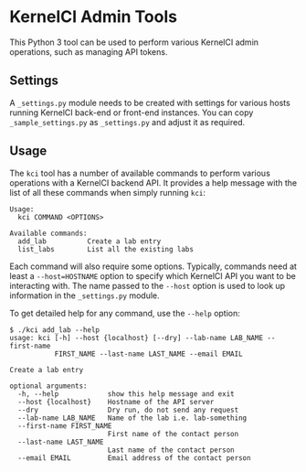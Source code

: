 # KernelCI Admin Tools

This Python 3 tool can be used to perform various KernelCI admin operations,
such as managing API tokens.

## Settings

A `_settings.py` module needs to be created with settings for various hosts
running KernelCI back-end or front-end instances.  You can copy
`_sample_settings.py` as `_settings.py` and adjust it as required.

## Usage

The `kci` tool has a number of available commands to perform various operations
with a KernelCI backend API.  It provides a help message with the list of all
these commands when simply running `kci`:

```
Usage:
  kci COMMAND <OPTIONS>

Available commands:
  add_lab          Create a lab entry
  list_labs        List all the existing labs
```

Each command will also require some options.  Typically, commands need at least
a `--host=HOSTNAME` option to specify which KernelCI API you want to be
interacting with.  The name passed to the `--host` option is used to look up
information in the `_settings.py` module.

To get detailed help for any command, use the `--help` option:

```
$ ./kci add_lab --help
usage: kci [-h] --host {localhost} [--dry] --lab-name LAB_NAME --first-name
           FIRST_NAME --last-name LAST_NAME --email EMAIL

Create a lab entry

optional arguments:
  -h, --help            show this help message and exit
  --host {localhost}    Hostname of the API server
  --dry                 Dry run, do not send any request
  --lab-name LAB_NAME   Name of the lab i.e. lab-something
  --first-name FIRST_NAME
                        First name of the contact person
  --last-name LAST_NAME
                        Last name of the contact person
  --email EMAIL         Email address of the contact person
```
